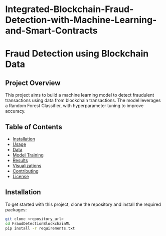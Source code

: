 # Integrated-Blockchain-Fraud-Detection-with-Machine-Learning-and-Smart-Contracts
# Fraud Detection using Blockchain Data

## Project Overview
This project aims to build a machine learning model to detect fraudulent transactions using data from blockchain transactions. The model leverages a Random Forest Classifier, with hyperparameter tuning to improve accuracy.

## Table of Contents
- [Installation](#installation)
- [Usage](#usage)
- [Data](#data)
- [Model Training](#model-training)
- [Results](#results)
- [Visualizations](#visualizations)
- [Contributing](#contributing)
- [License](#license)

## Installation
To get started with this project, clone the repository and install the required packages:

```bash
git clone <repository_url>
cd FraudDetectionBlockchainML
pip install -r requirements.txt